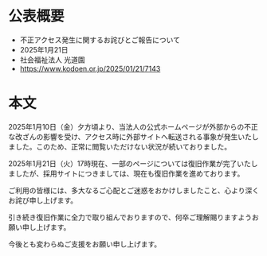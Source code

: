 # 公表概要
- 不正アクセス発生に関するお詫びとご報告について
- 2025年1月21日
- 社会福祉法人 光道園
- https://www.kodoen.or.jp/2025/01/21/7143

# 本文
2025年1月10日（金）夕方頃より、当法人の公式ホームページが外部からの不正な改ざんの影響を受け、アクセス時に外部サイトへ転送される事象が発生いたしました。このため、正常に閲覧いただけない状況が続いておりました。

2025年1月21日（火）17時現在、一部のページについては復旧作業が完了いたしましたが、採用サイトにつきましては、現在も復旧作業を進めております。

ご利用の皆様には、多大なるご心配とご迷惑をおかけしましたこと、心より深くお詫び申し上げます。

引き続き復旧作業に全力で取り組んでおりますので、何卒ご理解賜りますようお願い申し上げます。

今後とも変わらぬご支援をお願い申し上げます。
